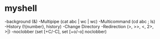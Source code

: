 # myshell

-background (&)
-Multipipe (cat abc | wc | wc)
-Multicommand (cd abc ; ls)
-History (!{number}, history)
-Change Directory
-Redirection (>, >>, <, 2>, >|)
-noclobber (set [+C/-C], set [+o/-o] noclobber)
